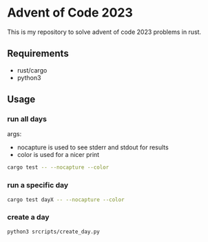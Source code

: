 # Advent of Code 2023

This is my repository to solve advent of code 2023 problems in rust.

## Requirements

- rust/cargo
- python3

## Usage

### run all days

args:

- nocapture is used to see stderr and stdout for results
- color is used for a nicer print

```bash
cargo test -- --nocapture --color
```

### run a specific day

```bash
cargo test dayX -- --nocapture --color

```

### create a day

```bash
python3 srcripts/create_day.py
```
